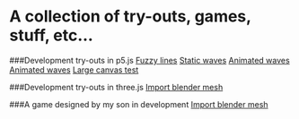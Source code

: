 # A collection of try-outs, games, stuff, etc...
###Development try-outs in p5.js
[Fuzzy lines](001-fuzzy-lines)
[Static waves](003-waves-static-p5js)
[Animated waves](004-waves-animated-p5js)
[Animated waves](005-waves-animated-p5js)
[Large canvas test](007-large-canvas-p5js)

###Development try-outs in three.js
[Import blender mesh](002-import-blender-mesh-threejs)

###A game designed by my son in development
[Import blender mesh](002-import-blender-mesh-threejs)